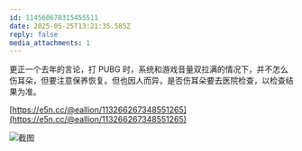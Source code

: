 ```yaml
---
id: 114568678315455511
date: 2025-05-25T13:21:35.585Z
reply: false
media_attachments: 1
---
```


更正一个去年的言论，打 PUBG 时，系统和游戏音量双拉满的情况下，并不怎么伤耳朵，但要注意保养恢复。但也因人而异，是否伤耳朵要去医院检查，以检查结果为准。

[https://e5n.cc/@eallion/113266267348551265](https://e5n.cc/@eallion/113266267348551265)

![截图](https://files.e5n.cc/media_attachments/files/114/568/676/806/730/340/original/7077f0f4649dd10f.png)
